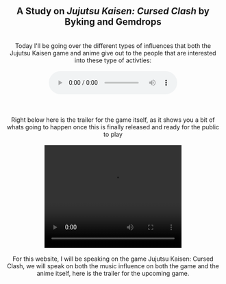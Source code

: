 <head></head>
<body>
  <center>
    <h2>A Study on <i>Jujutsu Kaisen: Cursed Clash</i> by Byking and Gemdrops </h2>
  <br>Today I'll be going over the different types of influences that both the Jujutsu Kaisen game and anime give out to the people that are interested into these type of activties:</br>
  <br><audio controls>
  <source src="unknown.ogg" type="audio/ogg">
  <source src="unknown.ogg" type="audio/mpeg">
</audio></br>
  <br></br>
<br>Right below here is the trailer for the game itself, as it shows you a bit of whats going to happen once this is finally released and ready for the public to play</br>
<br><video width="320" height="240" controls>
  <source src="JJK.mp4" type="video/mp4">
  <source src="movie.ogg" type="video/ogg">
</video></br>
  <br>For this website, I will be speaking on the game Jujutsu Kaisen: Cursed Clash, we will speak on both the music influence on both the game and the anime itself, here is the trailer for the upcoming game.</br>
